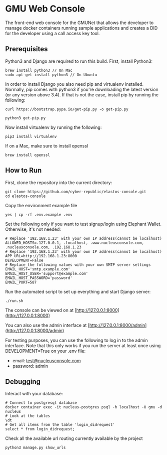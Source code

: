 # GMU Web Console

The front-end web console for the GMUNet that allows the developer to manage docker containers running sample applications and creates a DID for the developer using a call access key tool.

## Prerequisites

Python3 and Django are required to run this build. First, install Python3:

```
brew install python3 // On Mac
sudo apt-get install python3 // On Ubuntu
```

In order to install Django you also need pip and virtualenv installed. Normally, pip comes with python3 if you're downloading the latest version (or any version above 3.4). If that is not the case, install pip by running the following:

```
curl https://bootstrap.pypa.io/get-pip.py -o get-pip.py
```

```
python3 get-pip.py
```

Now install virtualenv by running the following:

```
pip3 install virtualenv
```

If on a Mac, make sure to install openssl
```
brew install openssl
```

## How to Run

First, clone the repository into the current directory:

```
git clone https://github.com/cyber-republic/elastos-console.git
cd elastos-console
```

Copy the environment example file
```
yes | cp -rf .env.example .env
```

Set the following only if you want to test signup/login using Elephant Wallet. Otherwise, it's not needed:
```
# Replace '192.168.1.23' with your own IP address(cannot be localhost)
ALLOWED_HOSTS=.127.0.0.1, .localhost, .www.nucleusconsole.com, .nucleusconsole.com, .192.168.1.23
# Replace '192.168.1.23' with your own IP address(cannot be localhost)
APP_URL=http://192.168.1.23:8000
DEVELOPMENT=False
# Replace the following values with your own SMTP server settings
EMAIL_HOST='smtp.example.com'
EMAIL_HOST_USER='support@example.com'
EMAIL_HOST_PASSWORD='password'
EMAIL_PORT=587
```
Run the automated script to set up everything and start Django server:
```
./run.sh
```

The console can be viewed on at [http://127.0.0.1:8000](http://127.0.0.1:8000)

You can also use the admin interface at [http://127.0.0.1:8000/admin](http://127.0.0.1:8000/admin)

For testing purposes, you can use the following to log in to the admin interface. Note that this only works if you run the server at least once using DEVELOPMENT=True on your .env file:
- email: test@nucleusconsole.com
- password: admin

## Debugging

Interact with your database:

```
# Connect to postgresql database
docker container exec -it nucleus-postgres psql -h localhost -U gmu -d nucleus
# Look at the tables
\dt
# Get all items from the table 'login_didrequest'
select * from login_didrequest;
```

Check all the available url routing currently available by the project

```
python3 manage.py show_urls
```
